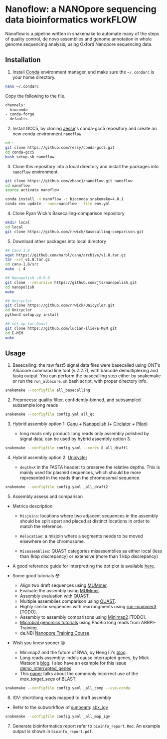 # Nanoflow: a NANOpore sequencing data bioinformatics workFLOW

Nanoflow is a pipeline written in snakemake to automate many of the steps of quality control, de novo assemblies and genome annotation in whole genome sequencing analysis, using Oxford Nanopore sequencing data.

## Installation

1. Install [Conda](https://conda.io/miniconda.html) environment manager, and make sure the `~/.condarc` is your home directory.
  ```bash
  nano ~/.condarc
  ```
  
  Copy the following to the file.
   ```bash
   channels:
  - bioconda
  - conda-forge
  - defaults
  ```

2. Install GCC5, by cloning [Jesse](https://github.com/ressy)'s conda-gcc5 repository and create an new conda environment `nanoflow`.
  
  ```bash
  cd ~
  git clone https://github.com/ressy/conda-gcc5.git
  cd conda-gcc5
  bash setup.sh nanoflow
  ```
  
3. Clone this repository into a local directory and install the packages into `nanoflow` environment.

  ```bash
  git clone https://github.com/zhaoc1/nanoflow.git nanoflow
  cd nanoflow
  source activate nanoflow
  
  conda install -n nanoflow -c bioconda snakemake=4.8.1
  conda env update --name=nanoflow --file env.yml
  ```
 
4. Clone Ryan Wick's Basecalling-comparison repository
  ```bash
  mkdir local
  cd local
  git clone https://github.com/rrwick/Basecalling-comparison.git
  ```

5. Download other packages into local directory
  ```bash
  ## Canu 1.8
  wget https://github.com/marbl/canu/archive/v1.8.tar.gz
  tar -xvf v1.8.tar.gz
  cd canu-1.8/src
  make -j 4

  ## Nanopolish v0.9.0
  git clone --recursive https://github.com/jts/nanopolish.git
  cd nanopolish
  make
  
  ## Unicycler
  git clone https://github.com/rrwick/Unicycler.git
  cd Unicycler
  python3 setup.py install
  
  ## set up for Quast
  git clone https://github.com/lucian-ilie/E-MEM.git
  cd E-MEM
  make
  ```

## Usage
1. Basecalling: the raw fast5 signal data files were basecalled using ONT’s Albacore command line tool (v.2.2.7), with barcode demultiplexing and fastq output. You can perform the basecalling step either by snakemake or run the `run_albacore.sh` bash script, with proper directory info.

  ```bash
  snakemake --configfile all_basecalling
  ```

2. Preprocess: quality filter, confidently-binned, and subsampled subsample long reads

  ```bash
  snakemake --configfile config.yml all_qc
  ```
 
3. Hybrid assembly option 1: [ Canu](http://canu.readthedocs.io/en/latest/quick-start.html) + [ Nanopolish](http://nanopolish.readthedocs.io/en/latest/installation.html#installing-a-particular-release) (+ [ Circlator](https://github.com/sanger-pathogens/circlator/wiki/Brief-instructions) + [ Pilon](https://github.com/broadinstitute/pilon/wiki))

    * long reads only product: long reads only assembly polished by signal data, can be used by hybrid assembly option 3.
    
  ```bash
  snakemake --configfile config.yaml --cores 8 all_draft1
  ```
  
4. Hybrid assembly option 2: [ Unicycler](https://github.com/rrwick/Unicycler#method-hybrid-assembly)

   * `depth=X` in the FASTA header: to preserve the relative depths. This is mainly used for plasmid sequences, which should be more represented in the reads than the chromosomal sequence.
 
  ```bash
  snakemake --configfile config.yaml _all_draft2
  ```

5. Assembly assess and comparison

  * Metrics description
    
    * `Misjoins`: locations where two adjacent sequences in the assembly should be split apart and placed at distinct locations in order to match the reference.

    * `Relocation`: a misjoin where a segments needs to be moved elsewhere on the chromosome.
    
     * `Misassemblies`: QUAST categories misassemblies as either local (less than 1kbp discrepancy) or extensive (more than 1 kbp discrepancy)
    
  * A good reference guide for interpretting the dot plot is available [ here](http://mummer.sourceforge.net/manual/AlignmentTypes.pdf).
    
  * Some good tutorials 😳
    - Align two draft sequences using [ MUMmer](http://mummer.sourceforge.net/manual/#aligningdraft).
    - Evaluate the assembly using [ MUMmer](http://nanopolish.readthedocs.io/en/latest/quickstart_consensus.html).
    - Assembly evaluation with [ QUAST](http://denbi-nanopore-training-course.readthedocs.io/en/latest/assembly_qc/quast.html).
    - Multiple assemblies comparison using [ QUAST](http://quast.bioinf.spbau.ru/manual.html#faq_q16).
    - Highly similar sequences with rearrangments using [ run-mummer3](http://mummer.sourceforge.net/manual/#mummer3) [TODO].
    - Assembly to assembly comparisons using [ Minimap2](https://github.com/lh3/minimap2/issues/109) [TODO].
    - [Microbial genomics tutorials](http://sepsis-omics.github.io/tutorials/modules/cmdline_assembly_v2/) using PacBio long reads from ABRPI-Training.
    - de.NBI [Nanopore Training Course](https://denbi-nanopore-training-course.readthedocs.io/en/latest/index.html).
    
   * Wish you knew sooner 😔
      - Minimap2 and the future of BWA, by Heng Li's [blog](https://lh3.github.io/2018/04/02/minimap2-and-the-future-of-bwa).
      - Long reads assembly: indels cause interrupted genes, by Mick Watson's [blog](http://www.opiniomics.org/a-simple-test-for-uncorrected-insertions-and-deletions-indels-in-bacterial-genomes/). I also have an example for this issue [ demo_interrupted_genes](https://github.com/zhaoc1/nanoflow/blob/master/demo_interruptted_genes.pdf)
      - This [paper](https://academic.oup.com/bioinformatics/advance-article-abstract/doi/10.1093/bioinformatics/bty833/5106166) talks about the commonly incorrect use of the *max_target_seqs* of BLAST.
  
  ```bash  
  snakemake --configfile config.yaml _all_comp --use-conda
  ```
  
 6. IGV: short/long reads mapped to draft assembly
   
   * Refer to the subworkflow of [ sunbeam](http://sunbeam.readthedocs.io/en/latest/): [ sbx_igv](https://github.com/sunbeam-labs/sbx_igv)
   
   ```bash
   snakemake --configfile config.yaml _all_map_igv
   ```
 
 7. Generate bioinformatics report refer to `bioinfo_report.Rmd`. An example output is shown in `bioinfo_report.pdf`.
